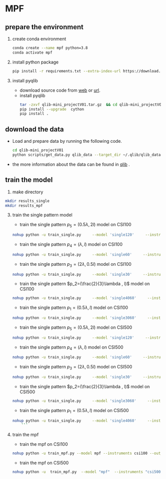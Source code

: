 # MPF

## prepare the environment 

1. create conda environment
    ```bash
    conda create --name mpf python=3.8 
    conda activate mpf
    ```

2. install python package 
    ```bash
    pip install -r requirements.txt --extra-index-url https://download.pytorch.org/whl/cu116
    ```

3. install pyqlib
    - download source code from  [web](https://github.com/microsoft/qlib/releases/tag/mini_projectV01) or [url](https://github.com/microsoft/qlib/archive/refs/tags/mini_projectV01.tar.gz).
    - install pyqlib 
        ```bash
        tar -zxvf qlib-mini_projectV01.tar.gz  && cd qlib-mini_projectV01
        pip install --upgrade  cython 
        pip install .
        ```

## download the data 
- Load and prepare data by running the following code.
    ```bash 
    cd qlib-mini_projectV01 
    python scripts/get_data.py qlib_data --target_dir ~/.qlib/qlib_data/cn_data --region cn
    ```
- the more information about the data can be found in [qlib](https://github.com/microsoft/qlib/tree/mini_projectV01) .

    

## train the model 

1. make directory
 
 ```bash
mkdir results_single
mkdir results_mpf
 ```

3. train the single pattern model 
    - train the single pattern $p_5=(0.5\lambda ,2l)$ model on CSI100
    ```bash 
    nohup python -u train_single.py     --model 'single120'     --instruments 'csi100'     --out_dir './results_single'     --gpu_id 0     --repeat_times 10     --time_step 60     --n_features 6     --data_dir '~/.qlib/qlib_data/cn_data'     --pattern '[":"]'     --num_states 1     --dropout 0.1       --rnn_hidden_size 64     --tra_hidden_size 32     --length_after_resample '[120]'   --lr 0.001  --model_type "LSTM" > "results_single/single120_lr1e3_LSTM_num_states1"  2>&1 &
    ```
    
    - train the single pattern $p_4=(\lambda ,l)$ model  on CSI100
    ```bash
    nohup python -u train_single.py     --model 'single60'     --instruments 'csi100'     --out_dir './results_single'     --gpu_id 0     --repeat_times 1     --time_step 60     --n_features 6     --data_dir '~/.qlib/qlib_data/cn_data'     --pattern '[":"]'     --num_states 1     --dropout 0.1         --rnn_hidden_size 64     --tra_hidden_size 32     --length_after_resample '[60]'   --lr 0.0001  --model_type "LSTM" > "results_single/single60_le4_LSTM_num_states1"  2>&1 &
    ```
    
    - train the single pattern $p_3=(2\lambda ,0.5l)$ model  on CSI100
    ```bash
    nohup python -u train_single.py     --model 'single30'     --instruments 'csi100'     --out_dir './results_single'     --gpu_id 1     --repeat_times 1     --time_step 60     --n_features 6     --data_dir '~/.qlib/qlib_data/cn_data'     --pattern '[":"]'     --num_states 1     --dropout 0.1         --rnn_hidden_size 64     --tra_hidden_size 32     --length_after_resample '[30]'   --lr 0.0001  --model_type "LSTM" > "results_single/single30_le4_LSTM_num_states1"  2>&1 &
    ```
    
    - train the single pattern $p_2=(\frac{2}{3}\lambda , l)$ model  on CSI100
    ```bash
    nohup python -u train_single.py     --model 'single4060'     --instruments 'csi100'     --out_dir './results_single'     --gpu_id 2     --repeat_times 1     --time_step 60     --n_features 6     --data_dir '~/.qlib/qlib_data/cn_data'     --pattern '["-40:"]'     --num_states 1     --dropout 0.1         --rnn_hidden_size 64     --tra_hidden_size 32     --length_after_resample '[60]'  --lr 0.001 --model_type "LSTM" > "results_single/single4060_le3_LSTM_num_states1"  2>&1 &
    ```

    - train the single pattern $p_1=(0.5\lambda , l)$ model  on CSI100
    ```bash
    nohup python -u train_single.py     --model 'single3060'     --instruments 'csi100'     --out_dir './results_single'     --gpu_id 3     --repeat_times 1     --time_step 60     --n_features 6     --data_dir '~/.qlib/qlib_data/cn_data'     --pattern '["-30:"]'     --num_states 1     --dropout 0.1          --rnn_hidden_size 64     --tra_hidden_size 32     --length_after_resample '[60]'  --lr 0.0001  --model_type "LSTM"> "results_single/single3060_le4_LSTM_num_states1"  2>&1 &
    ```
    
    - train the single pattern $p_5=(0.5\lambda ,2l)$ model   on CSI500
    ```bash
    nohup python -u train_single.py     --model 'single120'     --instruments 'csi500'     --out_dir './results_single'     --gpu_id 0     --repeat_times 1     --time_step 60     --n_features 6     --data_dir '~/.qlib/qlib_data/cn_data'   --pattern '[":"]'     --num_states 3     --dropout 0.1       --rnn_hidden_size 64     --tra_hidden_size 32     --length_after_resample '[120]'   --lr 0.0001  --model_type "LSTM"  > "results_single/single120_lr1e4_LSTM_num_states3_csi500"  2>&1 &
    ```

    - train the single pattern $p_4=(\lambda ,l)$ model  on CSI500
    ```bash
    nohup python -u train_single.py     --model 'single60'     --instruments 'csi500'     --out_dir './results_single'     --gpu_id 0     --repeat_times 1     --time_step 60     --n_features 6     --data_dir '~/.qlib/qlib_data/cn_data'     --pattern '[":"]'     --num_states 3     --dropout 0.1     --rnn_hidden_size 64     --tra_hidden_size 32     --length_after_resample '[60]'   --lr 0.0001  --model_type "LSTM"   > "results_single/single60_le4_LSTM_num_states3_csi500"  2>&1 &
    ```

    - train the single pattern $p_3=(2\lambda ,0.5l)$ model  on CSI500
    ```bash
    nohup python -u train_single.py     --model 'single30'     --instruments 'csi500'     --out_dir './results_single'     --gpu_id 2     --repeat_times 1     --time_step 60     --n_features 6     --data_dir '~/.qlib/qlib_data/cn_data'     --pattern '[":"]'     --num_states 3     --dropout 0.1       --rnn_hidden_size 64     --tra_hidden_size 32     --length_after_resample '[30]'   --lr 0.0001  --model_type "LSTM"  > "results_single/single30_le4_LSTM_num_states3_csi500"  2>&1 &
    ```

    -  train the single pattern $p_2=(\frac{2}{3}\lambda , l)$ model  on CSI500
    ```bash
    nohup python -u train_single.py     --model 'single3060'     --instruments 'csi500'     --out_dir './results_single'     --gpu_id 3     --repeat_times 1     --time_step 60     --n_features 6     --data_dir '~/.qlib/qlib_data/cn_data'     --pattern '["-30:"]'     --num_states 3     --dropout 0.1     --rnn_hidden_size 64     --tra_hidden_size 32     --length_after_resample '[60]'  --lr 0.0001  --model_type "LSTM"  > "results_single/single3060_le4_LSTM_num_states3_csi500"  2>&1 &
    ```

    - train the single pattern $p_1=(0.5\lambda , l)$ model  on CSI500
    ```bash
    nohup python -u train_single.py     --model 'single4060'     --instruments 'csi500'     --out_dir './results_single'     --gpu_id 1     --repeat_times 1     --time_step 60     --n_features 6     --data_dir '~/.qlib/qlib_data/cn_data'     --pattern '["-40:"]'     --num_states 3     --dropout 0.1    --rnn_hidden_size 64     --tra_hidden_size 32     --length_after_resample '[60]'  --lr 0.0001 --model_type "LSTM"  > "results_single/single4060_le4_LSTM_num_states3_csi500"  2>&1 &
        ```

4. train the mpf
    
    - train the mpf on CSI100
    ```bash
    nohup python -u train_mpf.py --model mpf --instruments csi100 --out_dir ./results_mpf --gpu_id 0 --repeat_times 1 --time_step 60 --n_features 6 --data_dir ~/.qlib/qlib_data/cn_data --lr 0.0001 --num_states 1 --tra_hidden_size 32  --dropout 0.1 --early_stop 20 --length_after_resample [120,60,30,60,60] --patterns '[":",":",":","-40:","-30:"]' --pretrained_cp_path "[\"./results_single/checkpoint/single120_csi100_60_6_0.001_256_0_10_1_LSTM_True_{}/model.bin\",\"./results_single/checkpoint/single60_csi100_60_6_0.0001_256_0_1_1_LSTM_True_{}/model.bin\",\"./results_single/checkpoint/single30_csi100_60_6_0.0001_256_0_1_1_LSTM_True_{}/model.bin\",\"./results_single/checkpoint/single4060_csi100_60_6_0.001_256_0_1_1_LSTM_True_{}/model.bin\",\"./results_single/checkpoint/single3060_csi100_60_6_0.0001_256_0_1_1_LSTM_True_{}/model.bin\"]"  --fussion_model "fussion"  --is_freeze "false" --head_weight_decay 0.001 --base_weight_decay 0. --base_lr 0.0001 --head_lr 0.0001 --branch_w "[1.0,1.0,1.0,0.2,0.2]" --model_type "LSTM" > "results_mpf/mpf_csi100_1e4-120-60-30-4060-3060_fussion_hwd1e3_bwd1e0_false_hlr1e4_blr1e4_10101022"  2>&1  &
    ```
    
    - train the mpf on CSI500
    ```bash 
    nohup python -u  train_mpf.py  --model "mpf"  --instruments "csi500"     --out_dir "./results_mpf"     --gpu_id 0     --repeat_times 1     --time_step 60     --n_features 6     --data_dir "~/.qlib/qlib_data/cn_data"     --lr 0.0001     --num_states 3   --tra_hidden_size 32          --dropout  0.1     --early_stop 20     --length_after_resample "[120,60,30,60,60]"  --patterns  "[\":\",\":\",\":\",\"-40:\",\"-30:\"]"  --pretrained_cp_path "[\"./results_single/checkpoint/single120_csi500_60_6_0.0001_256_0_1_3_LSTM_True_{}/model.bin\",\"./results_single/checkpoint/single60_csi500_60_6_0.0001_256_0_1_3_LSTM_True_{}/model.bin\",\"./results_single/checkpoint/single30_csi500_60_6_0.0001_256_0_1_3_LSTM_True_{}/model.bin\",\"./results_single/checkpoint/single4060_csi500_60_6_0.0001_256_0_1_3_LSTM_True_{}/model.bin\",\"./results_single/checkpoint/single3060_csi500_60_6_0.0001_256_0_1_3_LSTM_True_{}/model.bin\"]"  --fussion_model "fussion"  --is_freeze "false" --head_weight_decay 0.001 --base_weight_decay 0. --base_lr 0.0001 --head_lr 0.0001 --branch_w "[1.0,1.0,1.0,0.2,0.2]" --model_type "LSTM" > "results_mpf/mpf_csi500_1e4-120-60-30_fussion_hwd1e3_bwd1e0_false_hlr1e4_blr1e4_10101022"  2>&1  &
    ```
